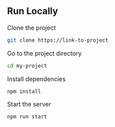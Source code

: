 ## Run Locally

Clone the project

```bash
git clone https://link-to-project
```

Go to the project directory

```bash
cd my-project
```

Install dependencies
```bash
npm install
```

Start the server
```bash
npm run start
```